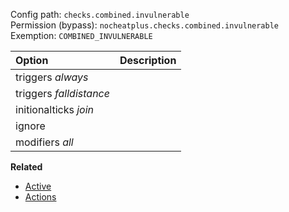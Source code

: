 Config path: `checks.combined.invulnerable`  
Permission (bypass): `nocheatplus.checks.combined.invulnerable`  
Exemption: `COMBINED_INVULNERABLE`  

| Option                  | Description |
| :---------------------- | :---------- |
| triggers _always_       | |
| triggers _falldistance_ | |
| initionalticks _join_   | |
| ignore                  | |
| modifiers _all_         | |

**Related**
* [Active](General#Active)
* [Actions](General#Actions)